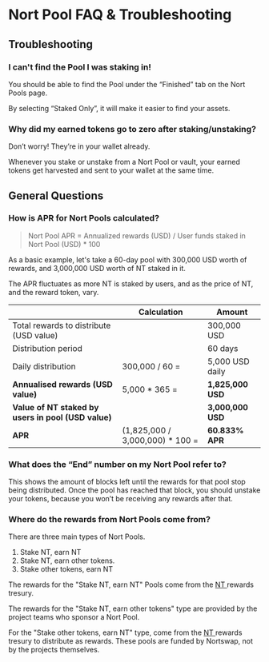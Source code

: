 # Nort Pool FAQ & Troubleshooting

## Troubleshooting

### **I can't find the Pool I was staking in!**

You should be able to find the Pool under the “Finished” tab on the Nort Pools page.

By selecting “Staked Only”, it will make it easier to find your assets.

### **Why did my earned tokens go to zero after staking/unstaking?**

Don’t worry! They’re in your wallet already.

Whenever you stake or unstake from a Nort Pool or vault, your earned tokens get harvested and sent to your wallet at the same time.

## **General Questions**

### How is APR for Nort Pools calculated?

> Nort Pool APR = Annualized rewards (USD) / User funds staked in Nort Pool (USD) \* 100

As a basic example, let's take a 60-day pool with 300,000 USD worth of rewards, and 3,000,000 USD worth of NT staked in it.

The APR fluctuates as more NT is staked by users, and as the price of NT, and the reward token, vary.

|                                                     | **Calculation**                  | Amount            |
| --------------------------------------------------- | -------------------------------- | ----------------- |
| Total rewards to distribute (USD value)             |                                  | 300,000 USD       |
| Distribution period                                 |                                  | 60 days           |
| Daily distribution                                  | 300,000 / 60 =                   | 5,000 USD daily   |
| **Annualised rewards (USD value)**                  | 5,000 \* 365 =                   | **1,825,000 USD** |
| **Value of NT staked by users in pool (USD value)** |                                  | **3,000,000 USD** |
| **APR**                                             | (1,825,000 / 3,000,000) \* 100 = | **60.833% APR**   |

### **What does the “End” number on my Nort Pool refer to?**

This shows the amount of blocks left until the rewards for that pool stop being distributed. Once the pool has reached that block, you should unstake your tokens, because you won’t be receiving any rewards after that.

### **Where do the rewards from Nort Pools come from?**

There are three main types of Nort Pools.

1. Stake NT, earn NT
2. Stake NT, earn other tokens.
3. Stake other tokens, earn NT

The rewards for the "Stake NT, earn NT" Pools come from the [NT ](broken-reference)rewards tresury.&#x20;

The rewards for the "Stake NT, earn other tokens" type are provided by the project teams who sponsor a Nort Pool.

For the "Stake other tokens, earn NT" type, come from the [NT ](broken-reference)rewards tresury to distribute as rewards. These pools are funded by Nortswap, not by the projects themselves.

